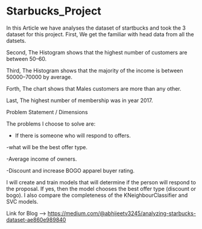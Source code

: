 # Starbucks_Project

In this Article we have analyses the dataset of startbucks and took the 3 dataset for this project.
First, We get the familiar with head data from all the datsets.

Second, The Histogram shows that the highest number of customers are between 50–60. 

Third, The Histogram shows that the majority of the income is between 50000–70000 by average.

Forth, The chart shows that Males customers are more than any other. 

Last, The highest number of membership was in year 2017.

Problem Statement / Dimensions

The problems I choose to solve are:

- If there is someone who will respond to offers.

-what will be the best offer type.

-Average income of owners.

-Discount and increase BOGO apparel buyer rating.

I will create and train models that will determine if the person will respond to the proposal. If yes, then the model chooses the best offer type (discount or bogo). I also compare the completeness of the KNeighbourClassifier and SVC models.

Link for Blog --> https://medium.com/@abhijeetv3245/analyzing-starbucks-dataset-ae860e989840

